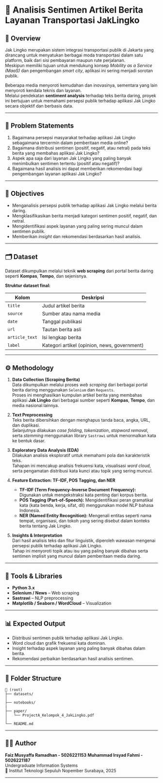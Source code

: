 # 🧠 Analisis Sentimen Artikel Berita Layanan Transportasi JakLingko

## 📘 Overview  
Jak Lingko merupakan sistem integrasi transportasi publik di Jakarta yang dirancang untuk menyatukan berbagai moda transportasi dalam satu platform, baik dari sisi pembayaran maupun rute perjalanan.  
Meskipun memiliki tujuan untuk mendukung konsep *Mobility as a Service (MaaS)* dan pengembangan *smart city*, aplikasi ini sering menjadi sorotan publik.  

Beberapa media menyoroti kemudahan dan inovasinya, sementara yang lain menyoroti kendala teknis dan layanan.  
Melalui pendekatan **sentiment analysis** terhadap teks berita daring, proyek ini bertujuan untuk memahami persepsi publik terhadap aplikasi Jak Lingko secara objektif dan berbasis data.

---

## 🎯 Problem Statements  
1. Bagaimana persepsi masyarakat terhadap aplikasi Jak Lingko sebagaimana tercermin dalam pemberitaan media online?  
2. Bagaimana distribusi sentimen (positif, negatif, atau netral) pada teks berita yang membahas aplikasi Jak Lingko?  
3. Aspek apa saja dari layanan Jak Lingko yang paling banyak menimbulkan sentimen tertentu (positif atau negatif)?  
4. Bagaimana hasil analisis ini dapat memberikan rekomendasi bagi pengembangan layanan aplikasi Jak Lingko?

---

## 🧠 Objectives  
- Menganalisis persepsi publik terhadap aplikasi Jak Lingko melalui berita daring.  
- Mengklasifikasikan berita menjadi kategori sentimen positif, negatif, dan netral.  
- Mengidentifikasi aspek layanan yang paling sering muncul dalam sentimen publik.  
- Memberikan *insight* dan rekomendasi berdasarkan hasil analisis.  

---

## 🗂️ Dataset  
Dataset dikumpulkan melalui teknik **web scraping** dari portal berita daring seperti **Kompas**, **Tempo**, dan sejenisnya.  

**Struktur dataset final:**

| Kolom | Deskripsi |
|-------|------------|
| `title` | Judul artikel berita |
| `source` | Sumber atau nama media |
| `date` | Tanggal publikasi |
| `url` | Tautan berita asli |
| `article_text` | Isi lengkap berita |
| `label` | Kategori artikel (opinion, news, government) |

---

## ⚙️ Methodology  

1. **Data Collection (Scraping Berita)**  
   Data dikumpulkan melalui proses *web scraping* dari berbagai portal berita daring menggunakan `Selenium` dan `Requests`.  
   Proses ini menghasilkan kumpulan artikel berita yang membahas aplikasi **Jak Lingko** dari berbagai sumber seperti **Kompas**, **Tempo**, dan media nasional lainnya.  

2. **Text Preprocessing**  
   Teks berita dibersihkan dengan menghapus tanda baca, angka, URL, dan duplikasi.  
   Selanjutnya dilakukan *case folding*, *tokenization*, *stopword removal*, serta *stemming* menggunakan library `Sastrawi` untuk menormalkan kata ke bentuk dasar.  

3. **Exploratory Data Analysis (EDA)**  
   Dilakukan analisis eksploratif untuk memahami pola dan karakteristik teks.  
   Tahapan ini mencakup analisis frekuensi kata, visualisasi *word cloud*, serta pengamatan distribusi kata kunci atau topik yang sering muncul.  

4. **Feature Extraction: TF-IDF, POS Tagging, dan NER**  
   - **TF-IDF (Term Frequency–Inverse Document Frequency):** Digunakan untuk mengekstraksi kata penting dari korpus berita.  
   - **POS Tagging (Part-of-Speech):** Mengidentifikasi peran gramatikal kata (kata benda, kerja, sifat, dll) menggunakan model NLP bahasa Indonesia.  
   - **NER (Named Entity Recognition):** Mengenali entitas seperti nama tempat, organisasi, dan tokoh yang sering disebut dalam konteks berita tentang Jak Lingko.  

5. **Insights & Interpretation**  
   Dari hasil analisis teks dan fitur linguistik, diperoleh wawasan mengenai persepsi publik terhadap aplikasi Jak Lingko.  
   Tahap ini menyoroti topik atau isu yang paling banyak dibahas serta sentimen implisit yang muncul dalam pemberitaan media daring.


---

## 🧾 Tools & Libraries  

- **Python 3.x**  
- **Selenium / News** – Web scraping  
- **Sastrawi** – NLP preprocessing  
- **Matplotlib / Seaborn / WordCloud** – Visualization  

---

## 📊 Expected Output  

- Distribusi sentimen publik terhadap aplikasi Jak Lingko.  
- Word cloud dan grafik frekuensi kata dominan.  
- Insight terhadap aspek layanan yang paling banyak dibahas dalam berita.  
- Rekomendasi perbaikan berdasarkan hasil analisis sentimen.  

---

## 🧩 Folder Structure  

```text
📂 (root)
├── datasets/
│
├── notebooks/
|
├── paper/
│   └── ProjectA_Kelompok_4_JakLingko.pdf
│
└── README.md
```
---

## 👩‍💻 Author  

**Faiz Musyaffa Ramadhan - 5026221153**
**Muhammad Irsyad Fahmi - 5026221187**  
Undergraduate Information Systems  
📍 Institut Teknologi Sepuluh Nopember Surabaya, 2025  

---
